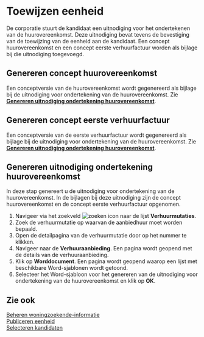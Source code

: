 # Toewijzen eenheid

De corporatie stuurt de kandidaat een uitnodiging voor het ondertekenen van de huurovereenkomst. Deze uitnodiging bevat tevens de bevestiging van de toewijzing van de eenheid aan de kandidaat. Een concept huurovereenkomst en een concept eerste verhuurfactuur worden als bijlage bij die uitnodiging toegevoegd.  

## Genereren concept huurovereenkomst

Een conceptversie van de huurovereenkomst wordt gegenereerd als bijlage bij de uitnodiging voor ondertekening van de huurovereenkomst. Zie **[Genereren uitnodiging ondertekening huurovereenkomst](#genereren-uitnodiging-ondertekening-huurovereenkomst)**.

## Genereren concept eerste verhuurfactuur

Een conceptversie van de eerste verhuurfactuur wordt gegenereerd als bijlage bij de uitnodiging voor ondertekening van de huurovereenkomst. Zie **[Genereren uitnodiging ondertekening huurovereenkomst](#genereren-uitnodiging-ondertekening-huurovereenkomst)**.

## Genereren uitnodiging ondertekening huurovereenkomst

In deze stap genereert u de uitnodiging voor ondertekening van de huurovereenkomst. In de bijlagen bij deze uitnodiging zijn de concept huurovereenkomst en de concept eerste verhuurfactuur opgenomen. 

1. Navigeer via het zoekveld ![zoeken icon](/assets/images/zoeken.png "zoeken icon") naar de lijst **Verhuurmutaties**.
2. Zoek de verhuurmutatie op waarvan de aanbiedhuur moet worden bepaald.
3. Open de detailpagina van de verhuurmutatie door op het nummer te klikken.
4. Navigeer naar de **Verhuuraanbieding**.  Een pagina wordt geopend met de details van de verhuuraanbieding.
5. Klik op **Worddocument**. Een pagina wordt geopend waarop een lijst met beschikbare Word-sjablonen wordt getoond.
6. Selecteer het Word-sjabloon voor het genereren van de uitnodiging voor ondertekening van de huurovereenkomst en klik op **OK**.

## Zie ook

[Beheren woningzoekende-informatie](../beheren-woningzoekende-informatie)  
[Publiceren eenheid](../publiceren-eenheid)  
[Selecteren kandidaten](../selecteren-kandidaten)
